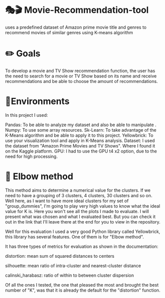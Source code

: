 # 🎭🎬  Movie-Recommendation-tool
uses a predefined dataset of Amazon prime movie title and genres to recommend movies of similar genres using K-means algorithm
# ✏️ Goals
To develop a movie and TV Show recommendation function, the user has the need to search for a movie or TV Show based on its name and receive recommendations and be able to choose the amount of recommendations.
# 🌳Environments
In this project I used:

Pandas: To be able to analyze my dataset and also be able to manipulate .
Numpy: To use some array resources.
Sk-Learn: To take advantage of the K-Means algorithm and be able to apply it to this project.
Yellowbrick: To use your visualization tool and apply in K-Means analysis.
Dataset: I used the dataset from "Amazon Prime Movies and TV Shows". Where I found it on the Kaggle platform.
GPU: I had to use the GPU t4 x2 option, due to the need for high processing.
# 💪 Elbow method
This method aims to determine a numerical value for the clusters. If we need to have a grouping of 3 clusters, 4 clusters, 30 clusters and so on. Well here, as I want to have more ideal clusters for my set of "group_dummies", I'm going to play very high values to know what the ideal value for K is. Here you won't see all the plots I made to evaluate. I will present what was chosen and what I evaluated best. But you can check it out in the link that I'll leave there at the end for you to view in the repository.

Well for this evaluation I used a very good Python library called Yellowbrick, this library has several features. One of them is for "Elbow method".

It has three types of metrics for evaluation as shown in the documentation:

distortion: mean sum of squared distances to centers

silhouette: mean ratio of intra-cluster and nearest-cluster distance

calinski_harabasz: ratio of within to between cluster dispersion

Of all the ones I tested, the one that pleased the most and brought the best number of "K", was that it is already the default for the "distortion" function.
